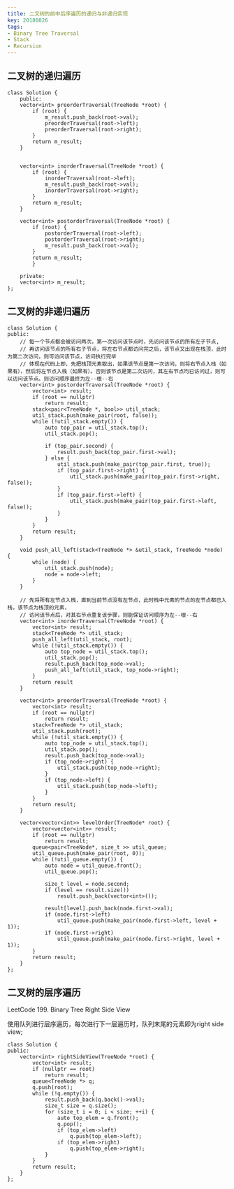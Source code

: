 ```yaml
---
title: 二叉树的前中后序遍历的递归与非递归实现
key: 20180826
tags:
- Binary Tree Traversal
- Stack
- Recursion
---
```


## 二叉树的递归遍历 ##
<!--more-->

    class Solution {
		public:
	    vector<int> preorderTraversal(TreeNode *root) {
	        if (root) {
	            m_result.push_back(root->val);
	            preorderTraversal(root->left);
	            preorderTraversal(root->right);
	        }
	        return m_result;
	    }
	
	
	    vector<int> inorderTraversal(TreeNode *root) {
	        if (root) {
	            inorderTraversal(root->left);
	            m_result.push_back(root->val);
	            inorderTraversal(root->right);
	        }
	        return m_result;
	    }
	
	    vector<int> postorderTraversal(TreeNode *root) {
	        if (root) {
	            postorderTraversal(root->left);
	            postorderTraversal(root->right);
	            m_result.push_back(root->val);
	        }
	        return m_result;
	    	}
	
		private:
	    vector<int> m_result;
	};


## 二叉树的非递归遍历 ##
	class Solution {
	public:
		// 每一个节点都会被访问两次，第一次访问该节点时，先访问该节点的所有左子节点,
		// 再访问该节点的所有右子节点，将左右节点都访问完之后，该节点又出现在栈顶，此时为第二次访问，则可访问该节点，访问执行完毕
		// 体现在代码上即，先把栈顶元素取出，如果该节点是第一次访问，则将右节点入栈（如果有），然后将左节点入栈（如果有）。否则该节点是第二次访问，其左右节点均已访问过，则可以访问该节点。则访问顺序最终为左--根--右
	    vector<int> postorderTraversal(TreeNode *root) {
	        vector<int> result;
	        if (root == nullptr)
	            return result;
	        stack<pair<TreeNode *, bool>> util_stack;
	        util_stack.push(make_pair(root, false));
	        while (!util_stack.empty()) {
	            auto top_pair = util_stack.top();
	            util_stack.pop();
	
	            if (top_pair.second) {
	                result.push_back(top_pair.first->val);
	            } else {
	                util_stack.push(make_pair(top_pair.first, true));
	                if (top_pair.first->right) {
	                    util_stack.push(make_pair(top_pair.first->right, false));
	                }
	                if (top_pair.first->left) {
	                    util_stack.push(make_pair(top_pair.first->left, false));
	                }
	            }
	        }
	        return result;
	    }
	
	    void push_all_left(stack<TreeNode *> &util_stack, TreeNode *node) {
	        while (node) {
	            util_stack.push(node);
	            node = node->left;
	        }
	    }
	
		// 先将所有左节点入栈，直到当前节点没有左节点，此时栈中元素的节点的左节点都已入栈，该节点为栈顶的元素，
		// 访问该节点后，对其右节点重复该步骤，则能保证访问顺序为左--根--右
	    vector<int> inorderTraversal(TreeNode *root) {
	        vector<int> result;
	        stack<TreeNode *> util_stack;
	        push_all_left(util_stack, root);
	        while (!util_stack.empty()) {
	            auto top_node = util_stack.top();
	            util_stack.pop();
	            result.push_back(top_node->val);
	            push_all_left(util_stack, top_node->right);
	        }
	        return result
	    }
	
	    vector<int> preorderTraversal(TreeNode *root) {
	        vector<int> result;
	        if (root == nullptr)
	            return result;
	        stack<TreeNode *> util_stack;
	        util_stack.push(root);
	        while (!util_stack.empty()) {
	            auto top_node = util_stack.top();
	            util_stack.pop();
	            result.push_back(top_node->val);
	            if (top_node->right) {
	                util_stack.push(top_node->right);
	            }
	            if (top_node->left) {
	                util_stack.push(top_node->left);
	            }
	        }
	        return result;
	    }

		vector<vector<int>> levelOrder(TreeNode* root) {
	        vector<vector<int>> result;
	        if (root == nullptr)
	            return result;
	        queue<pair<TreeNode*, size_t >> util_queue;
	        util_queue.push(make_pair(root, 0));
	        while (!util_queue.empty()) {
	            auto node = util_queue.front();
	            util_queue.pop();
	
	            size_t level = node.second;
	            if (level == result.size())
	                result.push_back(vector<int>());
	
	            result[level].push_back(node.first->val);
	            if (node.first->left)
	                util_queue.push(make_pair(node.first->left, level + 1));
	            if (node.first->right)
	                util_queue.push(make_pair(node.first->right, level + 1));
	        }
	        return result;
	    }
	};


## 二叉树的层序遍历

LeetCode 199. Binary Tree Right Side View

使用队列进行层序遍历，每次进行下一层遍历时，队列末尾的元素即为right side view;

    class Solution {
	public:
	    vector<int> rightSideView(TreeNode *root) {
	        vector<int> result;
	        if (nullptr == root)
	            return result;
	        queue<TreeNode *> q;
	        q.push(root);
	        while (!q.empty()) {
	            result.push_back(q.back()->val);
	            size_t size = q.size();
	            for (size_t i = 0; i < size; ++i) {
	                auto top_elem = q.front();
	                q.pop();
	                if (top_elem->left)
	                    q.push(top_elem->left);
	                if (top_elem->right)
	                    q.push(top_elem->right);
	            }
	        }
	        return result;
	    }
	};
